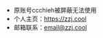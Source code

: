 - 原账号ccchieh被屏蔽无法使用
- 个人主页：https://zzj.cool
- 邮箱联系：email@zzj.cool

<!---
zzjcool/zzjcool is a ✨ special ✨ repository because its `README.md` (this file) appears on your GitHub profile.
You can click the Preview link to take a look at your changes.
--->
